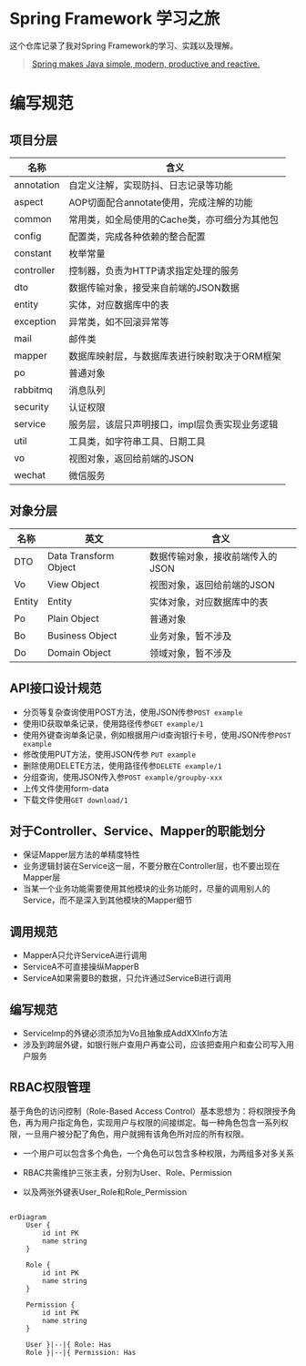 # Spring Framework 学习之旅

这个仓库记录了我对Spring Framework的学习、实践以及理解。
> [Spring makes Java simple, modern, productive and reactive.](https://spring.io/])

# 编写规范

## 项目分层

| 名称         | 含义                        |
|------------|---------------------------|
| annotation | 自定义注解，实现防抖、日志记录等功能        | 
| aspect     | AOP切面配合annotate使用，完成注解的功能 |   
| common     | 常用类，如全局使用的Cache类，亦可细分为其他包 |   
| config     | 配置类，完成各种依赖的整合配置           |   
| constant   | 枚举常量                      |   
| controller | 控制器，负责为HTTP请求指定处理的服务      |   
| dto        | 数据传输对象，接受来自前端的JSON数据      |   
| entity     | 实体，对应数据库中的表               |   
| exception  | 异常类，如不回滚异常等               |   
| mail       | 邮件类                       |   
| mapper     | 数据库映射层，与数据库表进行映射取决于ORM框架  |   
| po         | 普通对象                      |   
| rabbitmq   | 消息队列                      |   
| security   | 认证权限                      |   
| service    | 服务层，该层只声明接口，impl层负责实现业务逻辑 |   
| util       | 工具类，如字符串工具、日期工具           |   
| vo         | 视图对象，返回给前端的JSON           |   
| wechat     | 微信服务                      |   

## 对象分层

| 名称     | 英文                    | 含义                 |
|--------|-----------------------|--------------------|
| DTO    | Data Transform Object | 数据传输对象，接收前端传入的JSON | 
| Vo     | View Object           | 视图对象，返回给前端的JSON    |   
| Entity | Entity                | 实体对象，对应数据库中的表      |   
| Po     | Plain Object          | 普通对象               |   
| Bo     | Business Object       | 业务对象，暂不涉及          |   
| Do     | Domain Object         | 领域对象，暂不涉及          |   

## API接口设计规范

- 分页等复杂查询使用POST方法，使用JSON传参`POST example`
- 使用ID获取单条记录，使用路径传参`GET example/1`
- 使用外键查询单条记录，例如根据用户id查询银行卡号，使用JSON传参`POST example`
- 修改使用PUT方法，使用JSON传参 `PUT example`
- 删除使用DELETE方法，使用路径传参`DELETE example/1 `
- 分组查询，使用JSON传入参`POST example/groupby-xxx`
- 上传文件使用form-data
- 下载文件使用`GET download/1`

## 对于Controller、Service、Mapper的职能划分

- 保证Mapper层方法的单精度特性
- 业务逻辑封装在Service这一层，不要分散在Controller层，也不要出现在Mapper层
- 当某一个业务功能需要使用其他模块的业务功能时，尽量的调用别人的Service，而不是深入到其他模块的Mapper细节

## 调用规范

- MapperA只允许ServiceA进行调用
- ServiceA不可直接操纵MapperB
- ServiceA如果需要B的数据，只允许通过ServiceB进行调用

## 编写规范

- ServiceImp的外键必须添加为Vo且抽象成AddXXInfo方法
- 涉及到跨层外键，如银行账户查用户再查公司，应该把查用户和查公司写入用户服务

## RBAC权限管理

基于角色的访问控制（Role-Based Access
Control）基本思想为：将权限授予角色，再为用户指定角色，实现用户与权限的间接绑定。每一种角色包含一系列权限，一旦用户被分配了角色，用户就拥有该角色所对应的所有权限。

- 一个用户可以包含多个角色，一个角色可以包含多种权限，为两组多对多关系

- RBAC共需维护三张主表，分别为User、Role、Permission

- 以及两张外键表User_Role和Role_Permission

```mermaid

erDiagram
    User {
        id int PK
        name string
    }

    Role {
        id int PK
        name string
    }

    Permission {
        id int PK
        name string
    }

    User }|--|{ Role: Has
    Role }|--|{ Permission: Has
```

